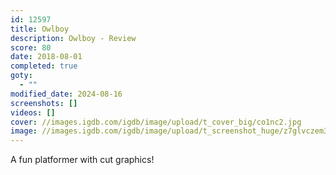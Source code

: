 ```yaml
---
id: 12597
title: Owlboy
description: Owlboy - Review
score: 80
date: 2018-08-01
completed: true
goty:
  - ""
modified_date: 2024-08-16
screenshots: []
videos: []
cover: //images.igdb.com/igdb/image/upload/t_cover_big/co1nc2.jpg
image: //images.igdb.com/igdb/image/upload/t_screenshot_huge/z7glvczem3osqlmjiqyt.jpg
---
```

A fun platformer with cut graphics!